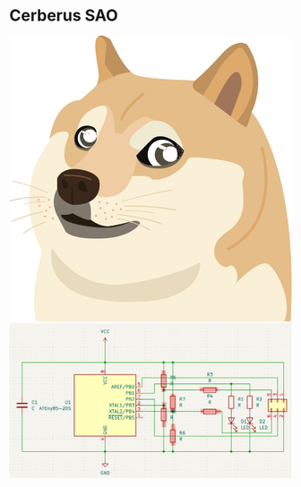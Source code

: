 # Cerberus SAO

![The dog's head as a PCB](./board/image.png)
![Schematic](./my_assets/schematic.png)

